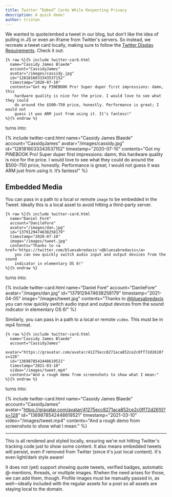 ```yaml
---
title: Twitter “Embed” Cards While Respecting Privacy
description: A quick demo!
author: tristan
---
```


We wanted to quote/embed a tweet in our blog, but don't like the idea of pulling in JS or even an iframe from Twitter's servers. So instead, we recreate a tweet card locally, making sure to follow the [Twitter Display Requirements](https://developer.twitter.com/en/developer-terms/display-requirements). Check it out:

```liquid
{% raw %}{% include twitter-card.html
  name="Cassidy James Blaede"
  account="CassidyJames"
  avatar="/images/cassidy.jpg"
  id="1281816033343537152"
  timestamp="2020-07-10"
  contents="Got my PINEBOOK Pro! Super duper first impressions: damn, this
    hardware quality is nice for the price. I would love to see what they could
    do around the $500–750 price, honestly. Performance is great; I would not
    guess it was ARM just from using it. It’s fanless!"
%}{% endraw %}
```

turns into:

{% include twitter-card.html
  name="Cassidy James Blaede"
  account="CassidyJames"
  avatar="/images/cassidy.jpg"
  id="1281816033343537152"
  timestamp="2020-07-10"
  contents="Got my PINEBOOK Pro! Super duper first impressions: damn, this
    hardware quality is nice for the price. I would love to see what they could
    do around the $500–750 price, honestly. Performance is great; I would not
    guess it was ARM just from using it. It’s fanless!"
%}

## Embedded Media

You can pass in a path to a local or remote `image` to be embedded in the Tweet. Ideally this is a local asset to avoid hitting a third-party server.

```liquid
{% raw %}{% include twitter-card.html
  name="Daniel Foré"
  account="DanileFore"
  avatar="/images/dan.jpg"
  id="1379129474638258179"
  timestamp="2020-07-10"
  image="/images/tweet.jpg"
  contents="Thanks to <a href='https://twitter.com/bluesabredavis'>@bluesabredavis</a>
    you can now quickly switch audio input and output devices from the sound
    indicator in elementary OS 6!"
%}{% endraw %}
```

turns into:

{% include twitter-card.html
  name="Daniel Foré"
  account="DanileFore"
  avatar="/images/dan.jpg"
  id="1379129474638258179"
  timestamp="2021-04-05"
  image="/images/tweet.jpg"
  contents="Thanks to <a href='https://twitter.com/bluesabredavis'>@bluesabredavis</a>
    you can now quickly switch audio input and output devices from the sound
    indicator in elementary OS 6!"
%}

Similarly, you can pass in a path to a local or remote `video`. This must be in mp4 format.


```liquid
{% raw %}{% include twitter-card.html
  name="Cassidy James Blaede"
  account="CassidyJames"
  avatar="https://gravatar.com/avatar/41275ecc8271aca852ce2c0ff72d2610?s=128"
  id="1369878542448619521"
  timestamp="2021-03-10"
  video="/images/tweet.mp4"
  contents="And a rough demo from screenshots to show what I mean:"
%}{% endraw %}
```

turns into:

{% include twitter-card.html
  name="Cassidy James Blaede"
  account="CassidyJames"
  avatar="https://gravatar.com/avatar/41275ecc8271aca852ce2c0ff72d2610?s=128"
  id="1369878542448619521"
  timestamp="2021-03-10"
  video="/images/tweet.mp4"
  contents="And a rough demo from screenshots to show what I mean:"
%}

---

This is all rendered and styled locally, ensuring we're not hitting Twitter's tracking code just to show some content. It also means embedded tweets will persist, even if removed from Twitter (since it's just local content). It's even light/dark style aware!

It does not (yet) support showing quote tweets, verified badges, automatic @-mentions, threads, or multiple images. If/when the need arises for those, we can add them, though. Profile images must be manually passed in, as well—ideally included with the regular assets for a post so all assets are staying local to the domain.
